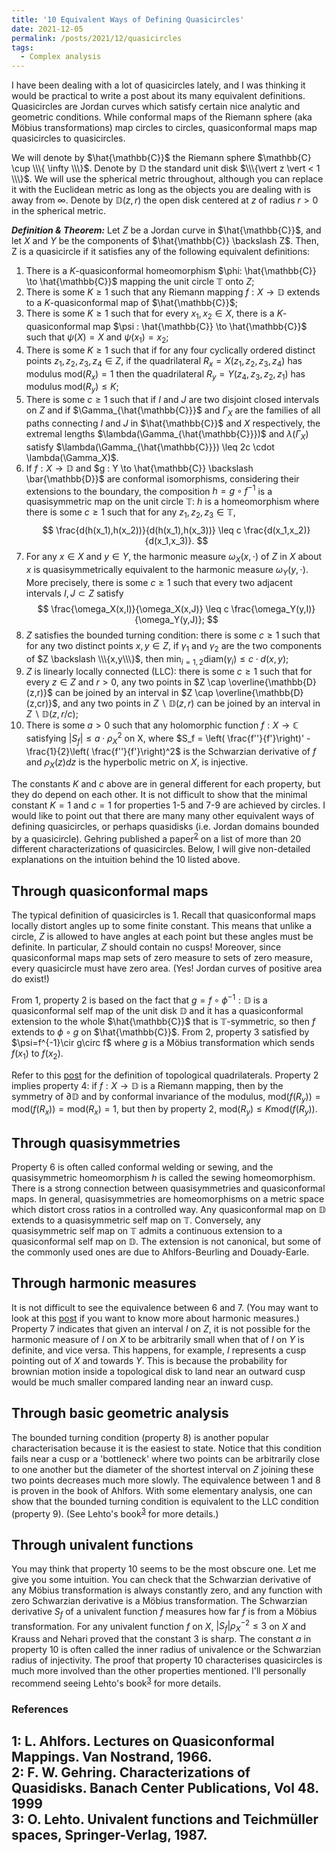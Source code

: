 ```yaml
---
title: '10 Equivalent Ways of Defining Quasicircles'
date: 2021-12-05
permalink: /posts/2021/12/quasicircles
tags:
  - Complex analysis
---
```


I have been dealing with a lot of quasicircles lately, and I was thinking it would be practical to write a post about its many equivalent definitions. Quasicircles are Jordan curves which satisfy certain nice analytic and geometric conditions. While conformal maps of the Riemann sphere (aka Möbius transformations) map circles to circles, quasiconformal maps map quasicircles to quasicircles.

We will denote by $\hat{\mathbb{C}}$ the Riemann sphere $\mathbb{C} \cup \\\{ \infty \\\}$. Denote by $\mathbb{D}$ the standard unit disk $\\\{\vert z \vert < 1 \\\}$. We will use the spherical metric throughout, although you can replace it with the Euclidean metric as long as the objects you are dealing with is away from $\infty$. Denote by $\mathbb{D}(z,r)$ the open disk centered at $z$ of radius $r>0$ in the spherical metric.

**_Definition & Theorem:_** Let $Z$ be a Jordan curve in $\hat{\mathbb{C}}$, and let $X$ and $Y$ be the components of $\hat{\mathbb{C}} \backslash Z$. Then, Z is a quasicircle if it satisfies any of the following equivalent definitions:
1. There is a $K$-quasiconformal homeomorphism $\phi: \hat{\mathbb{C}} \to \hat{\mathbb{C}}$ mapping the unit circle $\mathbb{T}$ onto $Z$;
2. There is some $K\geq 1$ such that any Riemann mapping $f: X \to \mathbb{D}$ extends to a $K$-quasiconformal map of $\hat{\mathbb{C}}$;
3. There is some $K\geq 1$ such that for every $x_1, x_2 \in X$, there is a $K$-quasiconformal map $\psi : \hat{\mathbb{C}} \to \hat{\mathbb{C}}$ such that $\psi(X)=X$ and $\psi(x_1)=x_2$;
4. There is some $K\geq 1$ such that if for any four cyclically ordered distinct points $z_1, z_2, z_3, z_4 \in Z$, if the quadrilateral $R_x = X(z_1,z_2,z_3,z_4)$ has modulus $\text{mod}(R_x) = 1$ then the quadrilateral $R_y = Y(z_4,z_3,z_2,z_1)$ has modulus $\text{mod}(R_y) \leq K$;
5. There is some $c\geq 1$ such that if $I$ and $J$ are two disjoint closed intervals on $Z$ and if $\Gamma_{\hat{\mathbb{C}}}$ and $\Gamma_{X}$ are the families of all paths connecting $I$ and $J$ in $\hat{\mathbb{C}}$ and $X$ respectively, the extremal lengths $\lambda(\Gamma_{\hat{\mathbb{C}}})$ and $\lambda(\Gamma_X)$ satisfy $\lambda(\Gamma_{\hat{\mathbb{C}}}) \leq 2c \cdot \lambda(\Gamma_X)$.
6. If $f : X \to \mathbb{D}$ and $g : Y \to \hat{\mathbb{C}} \backslash \bar{\mathbb{D}}$ are conformal isomorphisms, considering their extensions to the boundary, the composition $h = g \circ f^{-1}$ is a quasisymmetric map on the unit circle $\mathbb{T}$: $h$ is a homeomorphism where there is some $c\geq 1$ such that for any $z_1,z_2,z_3 \in \mathbb{T}$,
$$
\frac{d(h(x_1),h(x_2))}{d(h(x_1),h(x_3))} \leq c \frac{d(x_1,x_2)}{d(x_1,x_3)}.
$$
7. For any $x \in X$ and $y \in Y$, the harmonic measure $\omega_X(x, \cdot)$ of $Z$ in $X$ about $x$ is quasisymmetrically equivalent to the harmonic measure $\omega_Y(y, \cdot)$. More precisely, there is some $c\geq 1$ such that every two adjacent intervals $I, J \subset Z$ satisfy
$$
\frac{\omega_X(x,I)}{\omega_X(x,J)} \leq c \frac{\omega_Y(y,I)}{\omega_Y(y,J)};
$$
8. $Z$ satisfies the bounded turning condition: there is some $c \geq 1$ such that for any two distinct points $x,y \in Z$, if $\gamma_1$ and $\gamma_2$ are the two components of $Z \backslash \\\{x,y\\\}$, then $\min_{i=1,2} \text{diam}(\gamma_i) \leq c \cdot d(x,y)$;
9. $Z$ is linearly locally connected (LLC): there is some $c \geq 1$ such that for every $z \in Z$ and $r>0$, any two points in $Z \cap \overline{\mathbb{D}(z,r)}$ can be joined by an interval in $Z \cap \overline{\mathbb{D}(z,cr)}$, and any two points in $Z \backslash \mathbb{D}(z,r)$ can be joined by an interval in $Z \backslash \mathbb{D}(z,r/c)$;
10. There is some $a>0$ such that any holomorphic function $f: X \to \mathbb{C}$ satisfying $\vert S_f \vert \leq a \cdot \rho_X^2$ on X, where $S_f = \left( \frac{f''}{f'}\right)' - \frac{1}{2}\left( \frac{f''}{f'}\right)^2$ is the Schwarzian derivative of $f$ and $\rho_X(z) dz$ is the hyperbolic metric on $X$, is injective.

The constants $K$ and $c$ above are in general different for each property, but they do depend on each other. It is not difficult to show that the minimal constant $K=1$ and $c=1$ for properties 1-5 and 7-9 are achieved by circles. I would like to point out that there are many many other equivalent ways of defining quasicircles, or perhaps quasidisks (i.e. Jordan domains bounded by a quasicircle). Gehring published a paper<sup>[2](#fn2)</sup> on a list of more than 20 different characterizations of quasicircles. Below, I will give non-detailed explanations on the intuition behind the 10 listed above.

## Through quasiconformal maps
The typical definition of quasicircles is 1. Recall that quasiconformal maps locally distort angles up to some finite constant. This means that unlike a circle, $Z$ is allowed to have angles at each point but these angles must be definite. In particular, $Z$ should contain no cusps! Moreover, since quasiconformal maps map sets of zero measure to sets of zero measure, every quasicircle must have zero area. (Yes! Jordan curves of positive area do exist!)

From 1, property 2 is based on the fact that $g = f \circ \phi^{-1}: \mathbb{D}$ is a quasiconformal self map of the unit disk $\mathbb{D}$ and it has a quasiconformal extension to the whole $\hat{\mathbb{C}}$ that is $\mathbb{T}$-symmetric, so then $f$ extends to $\phi \circ g$ on $\hat{\mathbb{C}}$. From 2, property 3 satisfied by $\psi=f^{-1}\cir g\circ f$ where $g$ is a Möbius transformation which sends $f(x_1)$ to $f(x_2)$.

Refer to this [post](/posts/2020/09/extremal-length) for the definition of topological quadrilaterals. Property 2 implies property 4: if $f: X \to \mathbb{D}$ is a Riemann mapping, then by the symmetry of $\partial \mathbb{D}$ and by conformal invariance of the modulus, $\text{mod}(f(R_y)) = \text{mod}(f(R_x)) = \text{mod}(R_x) = 1$, but then by property 2, $\text{mod}(R_y) \leq K \text{mod}(f(R_y))$.

## Through quasisymmetries
Property 6 is often called conformal welding or sewing, and the quasisymmetric homeomorphism $h$ is called the sewing homeomorphism. There is a strong connection between quasisymmetries and quasiconformal maps. In general, quasisymmetries are homeomorphisms on a metric space which distort cross ratios in a controlled way. Any quasiconformal map on $\mathbb{D}$ extends to a quasisymmetric self map on $\mathbb{T}$. Conversely, any quasisymmetric self map on $\mathbb{T}$ admits a continuous extension to a quasiconformal self map on $\mathbb{D}$. The extension is not canonical, but some of the commonly used ones are due to Ahlfors-Beurling and Douady-Earle.

## Through harmonic measures
It is not difficult to see the equivalence between 6 and 7. (You may want to look at this [post](/posts/2021/08/dirichlet-problem/) if you want to know more about harmonic measures.) Property 7 indicates that given an interval $I$ on $Z$, it is not possible for the harmonic measure of $I$ on $X$ to be arbitrarily small when that of $I$ on $Y$ is definite, and vice versa. This happens, for example, $I$ represents a cusp pointing out of $X$ and towards $Y$. This is because the probability for brownian motion inside a topological disk to land near an outward cusp would be much smaller compared landing near an inward cusp.

## Through basic geometric analysis
The bounded turning condition (property 8) is another popular characterisation because it is the easiest to state. Notice that this condition fails near a cusp or a 'bottleneck' where two points can be arbitrarily close to one another but the diameter of the shortest interval on $Z$ joining these two points decreases much more slowly. The equivalence between 1 and 8 is proven in the book of Ahlfors. With some elementary analysis, one can show that the bounded turning condition is equivalent to the LLC condition (property 9). (See Lehto's book<sup>[3](#fn3)</sup> for more details.)

## Through univalent functions
You may think that property 10 seems to be the most obscure one. Let me give you some intuition. You can check that the Schwarzian derivative of any Möbius transformation is always constantly zero, and any function with zero Schwarzian derivative is a Möbius transformation. The Schwarzian derivative $S_f$ of a univalent function $f$ measures how far $f$ is from a Möbius transformation. For any univalent function $f$ on $X$, $\vert S_f \vert \rho_X^{-2} \leq 3$ on $X$ and Krauss and Nehari proved that the constant $3$ is sharp. The constant $a$ in property 10 is often called the inner radius of univalence or the Schwarzian radius of injectivity. The proof that property 10 characterises quasicircles is much more involved than the other properties mentioned. I'll personally recommend seeing Lehto's book<sup>[3](#fn3)</sup> for more details.

### References

<a name="fn1">1</a>: L. Ahlfors. Lectures on Quasiconformal Mappings. Van Nostrand, 1966.  
<a name="fn2">2</a>: F. W. Gehring. Characterizations of Quasidisks. Banach Center Publications, Vol 48. 1999   
<a name="fn3">3</a>: O. Lehto. Univalent functions and Teichmüller spaces, Springer-Verlag, 1987.
------
